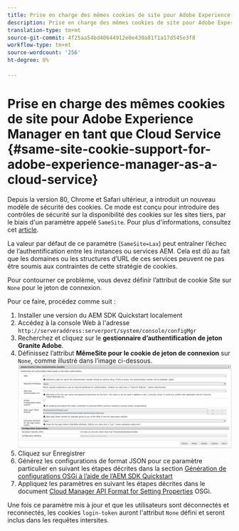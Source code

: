 ```yaml
---
title: Prise en charge des mêmes cookies de site pour Adobe Experience Manager en tant que Cloud Service
description: Prise en charge des mêmes cookies de site pour Adobe Experience Manager en tant que Cloud Service
translation-type: tm+mt
source-git-commit: 4f25aa54bd40644912e0e430a81f1a17d545e3f8
workflow-type: tm+mt
source-wordcount: '256'
ht-degree: 0%

---
```



# Prise en charge des mêmes cookies de site pour Adobe Experience Manager en tant que Cloud Service {#same-site-cookie-support-for-adobe-experience-manager-as-a-cloud-service}

Depuis la version 80, Chrome et Safari ultérieur, a introduit un nouveau modèle de sécurité des cookies. Ce mode est conçu pour introduire des contrôles de sécurité sur la disponibilité des cookies sur les sites tiers, par le biais d&#39;un paramètre appelé `SameSite`. Pour plus d&#39;informations, consultez cet [article](https://web.dev/samesite-cookies-explained/).

La valeur par défaut de ce paramètre (`SameSite=Lax`) peut entraîner l’échec de l’authentification entre les instances ou services AEM. Cela est dû au fait que les domaines ou les structures d’URL de ces services peuvent ne pas être soumis aux contraintes de cette stratégie de cookies.

Pour contourner ce problème, vous devez définir l’attribut de cookie Site sur `None` pour le jeton de connexion.

Pour ce faire, procédez comme suit :

1. Installer une version du AEM SDK Quickstart localement
1. Accédez à la console Web à l&#39;adresse `http://serveraddress:serverport/system/console/configMgr`
1. Recherchez et cliquez sur le **gestionnaire d’authentification de jeton Granite Adobe**.
1. Définissez l’attribut **MêmeSite pour le cookie de jeton de connexion** sur `None`, comme illustré dans l’image ci-dessous.
   ![samesite](/help/security/assets/samesite1.png)
1. Cliquez sur Enregistrer
1. Générez les configurations de format JSON pour ce paramètre particulier en suivant les étapes décrites dans la section [Génération de configurations OSGi à l’aide de l’AEM SDK Quickstart](/help/implementing/deploying/configuring-osgi.md#generating-osgi-configurations-using-the-aem-sdk-quickstart)
1. Appliquez les paramètres en suivant les étapes décrites dans le document [Cloud Manager API Format for Setting Properties](/help/implementing/deploying/configuring-osgi.md#cloud-manager-api-format-for-setting-properties) OSGi.

Une fois ce paramètre mis à jour et que les utilisateurs sont déconnectés et reconnectés, les cookies `login-token` auront l&#39;attribut `None` défini et seront inclus dans les requêtes intersites.